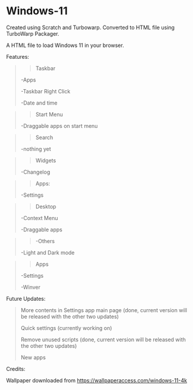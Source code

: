 # Windows-11
Created using Scratch and Turbowarp. 
Converted to HTML file using TurboWarp Packager.

A HTML file to load Windows 11 in your browser.

Features:

>>Taskbar
>
>-Apps
>
>-Taskbar Right Click
>
>-Date and time

>>Start Menu
>
>-Draggable apps on start menu

>>Search
>
>-nothing yet

>>Widgets
>
>-Changelog

>>Apps:
>
>-Settings

>>Desktop
>
>-Context Menu
>
>-Draggable apps

>>-Others
>
>-Light and Dark mode

>>Apps
>
>-Settings
>
>-Winver

Future Updates:

>More contents in Settings app main page (done, current version will be released with the other two updates)
>
>Quick settings (currently working on)
>
>Remove unused scripts (done, current version will be released with the other two updates)
>
>New apps

Credits:

Wallpaper downloaded from https://wallpaperaccess.com/windows-11-4k
